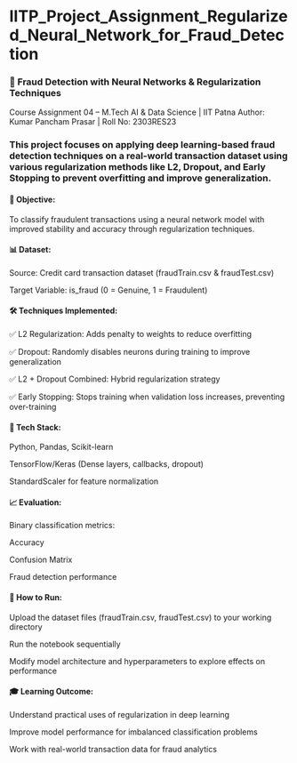 # IITP_Project_Assignment_Regularized_Neural_Network_for_Fraud_Detection
### 🔐 Fraud Detection with Neural Networks & Regularization Techniques
Course Assignment 04 – M.Tech AI & Data Science | IIT Patna
Author: Kumar Pancham Prasar | Roll No: 2303RES23

### This project focuses on applying deep learning-based fraud detection techniques on a real-world transaction dataset using various regularization methods like L2, Dropout, and Early Stopping to prevent overfitting and improve generalization.

#### 🎯 Objective:
To classify fraudulent transactions using a neural network model with improved stability and accuracy through regularization techniques.

#### 📊 Dataset:
Source: Credit card transaction dataset (fraudTrain.csv & fraudTest.csv)

Target Variable: is_fraud (0 = Genuine, 1 = Fraudulent)

#### 🛠️ Techniques Implemented:
✅ L2 Regularization: Adds penalty to weights to reduce overfitting

✅ Dropout: Randomly disables neurons during training to improve generalization

✅ L2 + Dropout Combined: Hybrid regularization strategy

✅ Early Stopping: Stops training when validation loss increases, preventing over-training

#### 🧰 Tech Stack:
Python, Pandas, Scikit-learn

TensorFlow/Keras (Dense layers, callbacks, dropout)

StandardScaler for feature normalization

#### 📈 Evaluation:
Binary classification metrics:

Accuracy

Confusion Matrix

Fraud detection performance

#### 📁 How to Run:
Upload the dataset files (fraudTrain.csv, fraudTest.csv) to your working directory

Run the notebook sequentially

Modify model architecture and hyperparameters to explore effects on performance

#### 🎓 Learning Outcome:
Understand practical uses of regularization in deep learning

Improve model performance for imbalanced classification problems

Work with real-world transaction data for fraud analytics
